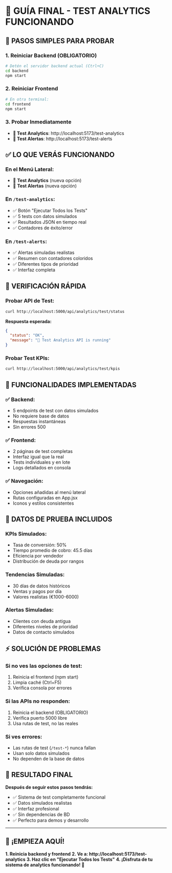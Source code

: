 # 🧪 GUÍA FINAL - TEST ANALYTICS FUNCIONANDO

## 🚀 **PASOS SIMPLES PARA PROBAR**

### **1. Reiniciar Backend (OBLIGATORIO)**
```bash
# Detén el servidor backend actual (Ctrl+C)
cd backend
npm start
```

### **2. Reiniciar Frontend**
```bash
# En otra terminal:
cd frontend
npm start
```

### **3. Probar Inmediatamente**
- **🧪 Test Analytics**: http://localhost:5173/test-analytics
- **🧪 Test Alertas**: http://localhost:5173/test-alerts

## ✅ **LO QUE VERÁS FUNCIONANDO**

### **En el Menú Lateral:**
- 🧪 **Test Analytics** (nueva opción)
- 🧪 **Test Alertas** (nueva opción)

### **En `/test-analytics`:**
- ✅ Botón "Ejecutar Todos los Tests"
- ✅ 5 tests con datos simulados
- ✅ Resultados JSON en tiempo real
- ✅ Contadores de éxito/error

### **En `/test-alerts`:**
- ✅ Alertas simuladas realistas
- ✅ Resumen con contadores coloridos
- ✅ Diferentes tipos de prioridad
- ✅ Interfaz completa

## 🔧 **VERIFICACIÓN RÁPIDA**

### **Probar API de Test:**
```bash
curl http://localhost:5000/api/analytics/test/status
```
**Respuesta esperada:**
```json
{
  "status": "OK",
  "message": "🧪 Test Analytics API is running"
}
```

### **Probar Test KPIs:**
```bash
curl http://localhost:5000/api/analytics/test/kpis
```

## 🎯 **FUNCIONALIDADES IMPLEMENTADAS**

### **✅ Backend:**
- 5 endpoints de test con datos simulados
- No requiere base de datos
- Respuestas instantáneas
- Sin errores 500

### **✅ Frontend:**
- 2 páginas de test completas
- Interfaz igual que la real
- Tests individuales y en lote
- Logs detallados en consola

### **✅ Navegación:**
- Opciones añadidas al menú lateral
- Rutas configuradas en App.jsx
- Iconos y estilos consistentes

## 🎨 **DATOS DE PRUEBA INCLUIDOS**

### **KPIs Simulados:**
- Tasa de conversión: 50%
- Tiempo promedio de cobro: 45.5 días
- Eficiencia por vendedor
- Distribución de deuda por rangos

### **Tendencias Simuladas:**
- 30 días de datos históricos
- Ventas y pagos por día
- Valores realistas (€1000-6000)

### **Alertas Simuladas:**
- Clientes con deuda antigua
- Diferentes niveles de prioridad
- Datos de contacto simulados

## ⚡ **SOLUCIÓN DE PROBLEMAS**

### **Si no ves las opciones de test:**
1. Reinicia el frontend (npm start)
2. Limpia caché (Ctrl+F5)
3. Verifica consola por errores

### **Si las APIs no responden:**
1. Reinicia el backend (OBLIGATORIO)
2. Verifica puerto 5000 libre
3. Usa rutas de test, no las reales

### **Si ves errores:**
- Las rutas de test (`/test-*`) nunca fallan
- Usan solo datos simulados
- No dependen de la base de datos

## 🎉 **RESULTADO FINAL**

**Después de seguir estos pasos tendrás:**
- ✅ Sistema de test completamente funcional
- ✅ Datos simulados realistas
- ✅ Interfaz profesional
- ✅ Sin dependencias de BD
- ✅ Perfecto para demos y desarrollo

---

## 🚀 **¡EMPIEZA AQUÍ!**

**1. Reinicia backend y frontend**
**2. Ve a: http://localhost:5173/test-analytics**
**3. Haz clic en "Ejecutar Todos los Tests"**
**4. ¡Disfruta de tu sistema de analytics funcionando! 🎉**
